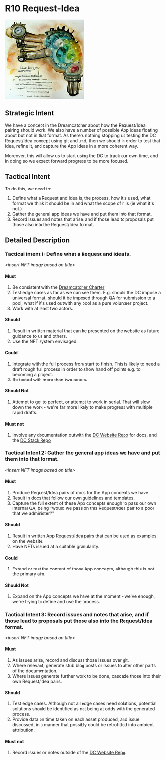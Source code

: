 # R10 Request-Idea

![request and lightbulb manual hand cranked cogs Watercolor](/nfts/requestIdea.png)

## Strategic Intent

We have a concept in the Dreamcatcher about how the Request/Idea pairing should work. We also have a number of possible App ideas floating about but not in that format. As there's nothing stopping us testing the DC Request/Idea concept using git and .md, then we should in order to test that idea, refine it, and capture the App ideas in a more coherent way.

Moreover, this will allow us to start using the DC to track our own time, and in doing so we expect forward progress to be more focused.

## Tactical Intent

To do this, we need to:

1. Define what a Request and Idea is, the process, how it's used, what format we think it should be in and what the scope of it is (ie what it's not.)
1. Gather the general app ideas we have and put them into that format.
1. Record issues and notes that arise, and if those lead to proposals put those also into the Request/Idea format.

## Detailed Description

### Tactical Intent 1: Define what a Request and Idea is.

_<insert NFT image based on title\>_

#### Must

1. Be consistent with the [Dreamcatcher Charter](https://github.com/dreamcatcher-tech/dreamcatcher-tech.github.io/blob/master/website/docs/Dreamcatcher%20Charter.md)
1. Test edge cases as far as we can see them. E.g. should the DC impose a universal format, should it be imposed through QA for submission to a pool, what if it's used outwith any pool as a pure volunteer project.
1. Work with at least two actors.

#### Should

1. Result in written material that can be presented on the website as future guidance to us and others.
1. Use the NFT system envisaged.

#### Could

1. Integrate with the full process from start to finish. This is likely to need a draft rough full process in order to show hand off points e.g. to becoming a project.
1. Be tested with more than two actors.

#### Should Not

1. Attempt to get to perfect, or attempt to work in serial. That will slow down the work - we're far more likely to make progress with multiple rapid drafts.

#### Must not

1. Involve any documentation outwith the [DC Website Repo](https://github.com/dreamcatcher-tech/dreamcatcher-tech.github.io/tree/master/website) for docs, and the [DC Stack Repo](https://github.com/dreamcatcher-tech/dreamcatcher-stack)

### Tactical Intent 2: Gather the general app ideas we have and put them into that format.

_<insert NFT image based on title\>_

#### Must

1. Produce Request/Idea pairs of docs for the App concepts we have.
1. Result in docs that follow our own guidelines and templates.
1. Capture the full extent of these App concepts enough to pass our own internal QA, being "would we pass on this Request/Idea pair to a pool that we administer?"

#### Should

1. Result in written App Request/Idea pairs that can be used as examples on the website.
1. Have NFTs issued at a suitable granularity.

#### Could

1. Extend or test the content of those App concepts, although this is not the primary aim.

#### Should Not

1. Expand on the App concepts we have at the moment - we've enough, we're trying to define and use the process.

### Tactical Intent 3: Record issues and notes that arise, and if those lead to proposals put those also into the Request/Idea format.

_<insert NFT image based on title\>_

#### Must

1. As issues arise, record and discuss those issues over git.
1. Where relevant, generate stub blog posts or Issues to alter other parts of the documentation.
1. Where issues generate further work to be done, cascade those into their own Request/Idea pairs.

#### Should

1. Test edge cases. Although not all edge cases need solutions, potential solutions should be identified as not being at odds with the generated process.
1. Provide data on time taken on each asset produced, and issue discussed, in a manner that possibly could be retrofitted into ambient attribution.

#### Must not

1. Record issues or notes outside of the [DC Website Repo](https://github.com/dreamcatcher-tech/dreamcatcher-tech.github.io/tree/master/website).
